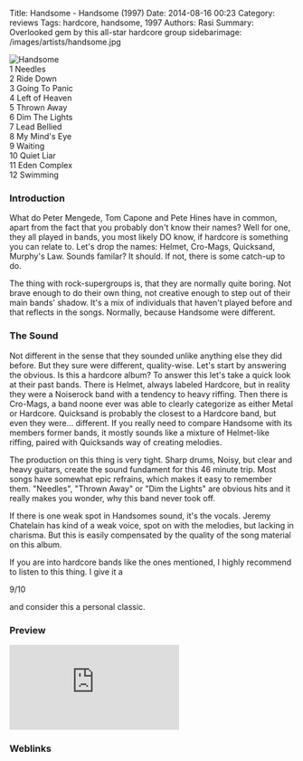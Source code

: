 Title: Handsome - Handsome (1997)
Date: 2014-08-16 00:23
Category: reviews
Tags: hardcore, handsome, 1997
Authors: Rasi
Summary: Overlooked gem by this all-star hardcore group
sidebarimage: /images/artists/handsome.jpg

<div id="covertracks">
    <div id="cover">
<img src="/images/covers/cover-handsome.jpg" alt="Handsome">
    </div>
    <div id="tracklist">
1 Needles<br />
2 Ride Down<br />
3 Going To Panic<br />
4 Left of Heaven<br />
5 Thrown Away<br />
6 Dim The Lights<br />
7 Lead Bellied<br />
8 My Mind's Eye<br />
9 Waiting<br />
10 Quiet Liar<br />
11 Eden Complex<br />
12 Swimming<br />
    </div>
</div>

### Introduction

What do Peter Mengede, Tom Capone and Pete Hines have in common, apart from the
fact that you probably don't know their names?
Well for one, they all played in bands, you most likely DO know, if hardcore is
something you can relate to.
Let's drop the names: Helmet, Cro-Mags, Quicksand, Murphy's Law. Sounds familar?
It should. If not, there is some catch-up to do.

The thing with rock-supergroups is, that they are normally quite boring.
Not brave enough to do their own thing, not creative enough to step out of their
main bands' shadow. It's a mix of individuals that haven't played before and that
reflects in the songs. Normally, because Handsome were different.

### The Sound

Not different in the sense that they sounded unlike anything else they did before.
But they sure were different, quality-wise.
Let's start by answering the obvious. Is this a hardcore album? To answer this
let's take a quick look at their past bands.
There is Helmet, always labeled Hardcore, but in reality they were a Noiserock
band with a tendency to heavy riffing.
Then there is Cro-Mags, a band noone ever was able to clearly categorize as either
Metal or Hardcore.
Quicksand is probably the closest to a Hardcore band, but even they were... different.
If you really need to compare Handsome with its members former bands, it mostly sounds
like a mixture of Helmet-like riffing, paired with Quicksands way of creating
melodies.

The production on this thing is very tight. Sharp drums, Noisy, but clear and heavy
guitars, create the sound fundament for this 46 minute trip.
Most songs have somewhat epic refrains, which makes it easy to remember them.
"Needles", "Thrown Away" or "Dim the Lights" are obvious hits and it really makes you
wonder, why this band never took off.

If there is one weak spot in Handsomes sound, it's the vocals. Jeremy Chatelain has
kind of a weak voice, spot on with the melodies, but lacking in charisma.
But this is easily compensated by the quality of the song material on this album.

If you are into hardcore bands like the ones mentioned, I highly recommend to listen
to this thing. I give it a

9/10

and consider this a personal classic.

### Preview
<iframe src=https://embed.spotify.com/?uri=spotify:track:6try2MFpWKn55HnMNS7vZz frameborder=0 allowtransparency=true></iframe>

### Weblinks
